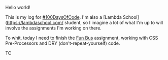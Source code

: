Hello world! 

This is my log for [#100DaysOfCode](https://medium.freecodecamp.org/join-the-100daysofcode-556ddb4579e4). I'm also a [Lambda School](https://lambdaschool.com/ student, so I imagine a lot of what I'm up to will involve the assignments I'm working on there. 

To whit, today I need to finish the [Fun Bus](https://github.com/tommycollison/Preprocessing-II) assignment, working with CSS Pre-Processors and DRY (don't-repeat-yourself) code.

TC 
